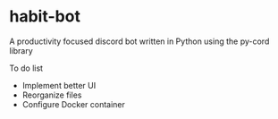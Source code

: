 # habit-bot
A productivity focused discord bot written in Python using the py-cord library


To do list 
- Implement better UI 
- Reorganize files
- Configure Docker container
